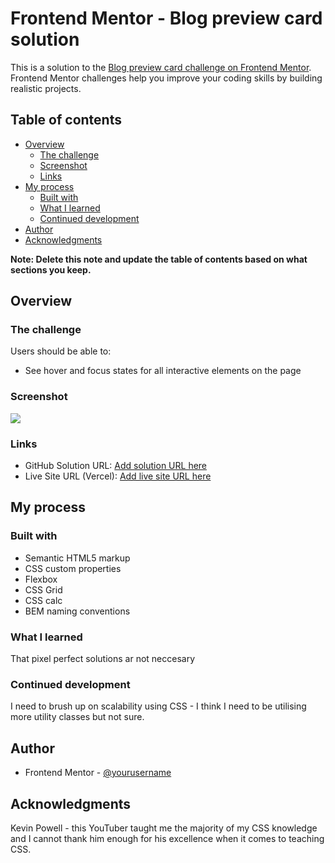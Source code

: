 # Frontend Mentor - Blog preview card solution

This is a solution to the [Blog preview card challenge on Frontend Mentor](https://www.frontendmentor.io/challenges/blog-preview-card-ckPaj01IcS). Frontend Mentor challenges help you improve your coding skills by building realistic projects. 

## Table of contents

- [Overview](#overview)
  - [The challenge](#the-challenge)
  - [Screenshot](#screenshot)
  - [Links](#links)
- [My process](#my-process)
  - [Built with](#built-with)
  - [What I learned](#what-i-learned)
  - [Continued development](#continued-development)
- [Author](#author)
- [Acknowledgments](#acknowledgments)

**Note: Delete this note and update the table of contents based on what sections you keep.**

## Overview

### The challenge

Users should be able to:

- See hover and focus states for all interactive elements on the page

### Screenshot

![](./assets/images/screenshot.jpg)

### Links

- GitHub Solution URL: [Add solution URL here](https://github.com/JakeH42/social-links-profile-main)
- Live Site URL (Vercel): [Add live site URL here](https://blog-preview-card-main-omega-ochre.vercel.app/)

## My process

### Built with

- Semantic HTML5 markup
- CSS custom properties
- Flexbox
- CSS Grid
- CSS calc
- BEM naming conventions

### What I learned

That pixel perfect solutions ar not neccesary

### Continued development

I need to brush up on scalability using CSS - I think I need to be utilising more utility classes but not sure.


## Author

- Frontend Mentor - [@yourusername](https://www.frontendmentor.io/profile/JakeH42)

## Acknowledgments

Kevin Powell - this YouTuber taught me the majority of my CSS knowledge and I cannot thank him enough for his excellence when it comes to teaching CSS.
